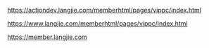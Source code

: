 https://actiondev.langjie.com/memberhtml/pages/vippc/index.html

https://www.langjie.com/memberhtml/pages/vippc/index.html


https://member.langjie.com